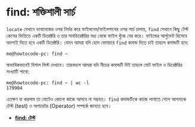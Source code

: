 # find: শক্তিশালী সার্চ

`locate` যেখানে ডাবাবেজের ওপর নির্ভর করে ফাইলনেম/ফাইলপাথের ওপর সার্চ চালায়, `find` সেখানে কিছু টেস্ট কেসের ভিত্তিতে একটি ডিরেক্টরি ও তার সাবডিরেক্টরির মধ্য থেকে ফাইল খুঁজে বের করে। ফাইন্ডের আর্গুমেন্ট হিসেবে অবশ্যই দিতে হবে একটি ডিরেক্টরি। যেমন আমরা যদি হোম ফোল্ডারে `find` কমান্ড দিতে চাই তাহলে কমান্ডটি হবে:

```
me@howtocode-pc: find ~
```

স্বাভাবিকভাবেই বিশাল লিস্ট দেখাবে। তারবদলে আমরা যদি নীচের কমান্ডটি দিই তাহলে মোট ফাইল ও ডিরেক্টরির সংখ্যাটি পাবো:

```
me@howtocode-pc: find ~ | wc -l
179904
```

এতক্ষণ যা করলাম তা মোটেও কোনো কাজে আসবে না সম্ভবত। `find` কমান্ডটিকে কাজে লাগাতে গেলে আপনাকে টেস্ট (test) ও অপারেটর (Operator) সম্পর্কে জানতে হবে।

*  [**find: টেস্ট**](3.5.2.1.test.md)